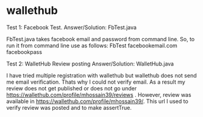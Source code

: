 # wallethub
Test 1: Facebook Test.
Answer/Solution: FbTest.java

FbTest.java takes facebook email and password from command line. So, to run it from command line use as follows:
FbTest facebookemail.com facebookpass

Test 2: WalletHub Review posting
Answer/Solution: WalletHub.java

I have tried multiple registration with wallethub but wallethub does not send me email verification. Thats why I could not verify email. As a result my review does not get published or does not go under https://wallethub.com/profile/mhossain39/reviews . However, review was available in https://wallethub.com/profile/mhossain39/. This url I used to verify review was posted and to make assertTrue.
